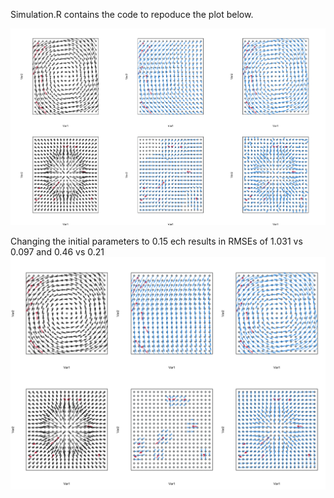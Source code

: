 Simulation.R contains the code to repoduce the plot below.

![Project Image](comparison_new.png)


Changing the initial parameters to 0.15 ech results in RMSEs of 1.031 vs 0.097 and 0.46 vs 0.21 ![Project Image](comparison3.png)
